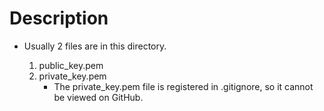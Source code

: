 # Description
- Usually 2 files are in this directory.

    1. public_key.pem
    2. private_key.pem
        - The private_key.pem file is registered in .gitignore, so it cannot be viewed on GitHub.